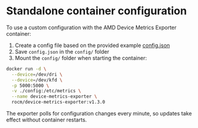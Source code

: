 # Standalone container configuration

To use a custom configuration with the AMD Device Metrics Exporter container:

1. Create a config file based on the provided example [config.json](https://raw.githubusercontent.com/ROCm/device-metrics-exporter/refs/heads/main/example/config.json)
2. Save `config.json` in the `config/` folder
3. Mount the `config/` folder when starting the container:

```bash
docker run -d \
  --device=/dev/dri \
  --device=/dev/kfd \
  -p 5000:5000 \
  -v ./config:/etc/metrics \
  --name device-metrics-exporter \
  rocm/device-metrics-exporter:v1.3.0
```

The exporter polls for configuration changes every minute, so updates take effect without container restarts.
